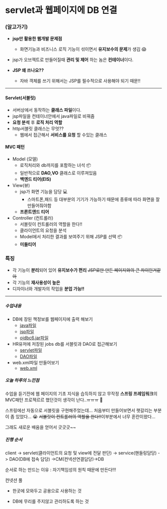 # servlet과 웹페이지에 DB 연결

### (알고가기)

- **jsp만 활용한 웹개발 문제점**
  - 화면기능과 비즈니스 로직 기능이 섞이면서 **유지보수의 문제**가 생김 :scream:

- jsp가 오브젝트로 만들어질때 **관리 및 제어** 하는 놈은 **컨테이너**이다.

- **JSP 왜 쓰나요??**
  - 자바 객체를 쓰기 위해서는 JSP를 필수적으로 사용해야 되기 때문!!

---



#### Servlet(서블릿)

- 서버상에서 동작하는 **클래스 파일**이다.
- jsp파일을 컨테이너안에서 java파일로 비꿔줌
- **요청 분석** 후 **로직 처리 역할**
- http서블릿 클래스는 무엇??
  -  웹에서 접근해서 **서비스를 요청** 할 수있는 클래스

#### MVC 패턴

- Model (모델)
  -  로직처리와 db까지를 포함하는 녀석 :package:
  - 일반적으로 **DAO,VO** 클래스로 이루져있음
  -  **백엔드 티어(EIS)**
- View(뷰)
  - jsp가 화면 기능을 담당 :computer:
    -  스마트폰,패드 등 대부분의 기기가 가능하기 때문에 종류에 따라 화면을 잘 만들어줘야함
  - **프론트앤드 티어** 
- Controller (컨트롤러)
  - 서블릿이 컨트롤러의 역할을 한다!!
  - 클라이언트의 요청을 분석
  - Model에서 처리한 결과를 보여주기 위해 JSP를 선택 :package:
  -  **미들티어**

###  특징

- 각 기능이 **분리**되어 있어 **유지보수가 편리** ~~JSP로만 만든 페이지와의 큰 차이인거같아~~
- 각 기능의 **재사용성이 높은**
- 디자이너와 개발자의 작업을 **분업 가능!!** 



---

#####  수업내용

- DB에 장된 책정보를 웹페이지에 출력 해보기
  - [java파일](https://github.com/daehyokkim/multicampus/tree/main/web_week4_student/src/main/java/mc/sn/bookconnect)
  - [jsp파일](https://github.com/daehyokkim/multicampus/blob/main/web_week4_student/src/main/webapp/connect_hr/connect.jsp)
  - [ojdbc6.jar파일](https://github.com/daehyokkim/multicampus/tree/main/web_week4_student/src/main/webapp/WEB-INF/lib)
- HR유저에 저장된 jobs db를 서블릿과 DAO로 접근해보기
  - [servlet파일](https://github.com/daehyokkim/multicampus/blob/main/web_week4_student/src/main/java/mc/sn/servlet/First_Servlet.java)
  - [DAO파일](https://github.com/daehyokkim/multicampus/blob/main/web_week4_student/src/main/java/mc/sn/bookconnect/HrDAO.java)
- web.xml파일 만들어보기
  - [web.xml](https://github.com/daehyokkim/multicampus/blob/main/web_week4_student/src/main/webapp/WEB-INF/web.xml)

##### **오늘 하루의 느낀점**

수업을 듣기전에 웹 페이지의 기초 지식을 습득하지 않고 무작정 **스프링 프레임워크**의 MVC패턴 프로젝르르 했던것이 생각이 난다..ㅠㅠㅠ :hammer:

스프링에선 자동으로 서블릿을 구현해주었는데... 처음부터 만들어보면서 햇갈리는 부분이 좀 있었다... :sob: ~~서블릿이 컨트롤러의 역할을 한다!!~~이부분에서 너무 혼란이왔다...

그래도 새로운 배움을 얻어서 긋긋긋~~



##### 진행 순서

client -> servlet(클라이언트의 요청 및 view에 전달 판단) -> service(핸들링담당) -> DAO(DB에 접속 담당) ->CM(컨넥션연결담당)->DB

순서로 하는 만드는 이유 : 자기책임성의 원칙 때문에 만든다!!!

컨넷션 풀 

- 한곳에 모와두고 공용으로 사용하는 것

- DB에 무리를 주지않고 관리하도록 하는 것

